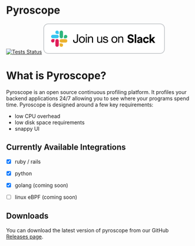 # Pyroscope

[![Tests Status](https://github.com/pyroscope-io/pyroscope/workflows/Tests/badge.svg)](https://github.com/pyroscope-io/pyroscope/actions?query=workflow%3ATests)
[![Join us on Slack](/.github/markdown-images/join-us-on-slack.svg)](https://pyroscope.io/slack)


# What is Pyroscope?

Pyroscope is an open source continuous profiling platform. It profiles your backend applications 24/7 allowing you to see where your programs spend time. Pyroscope is designed around a few key requirements:
* low CPU overhead
* low disk space requirements
* snappy UI


## Currently Available Integrations

* [x] ruby / rails
* [x] python
* [x] golang (coming soon)
* [ ] linux eBPF (coming soon)


## Downloads

You can download the latest version of pyroscope from our GitHub [Releases page](https://github.com/pyroscope-io/pyroscope/releases/latest).

[//]: contributor-faces
